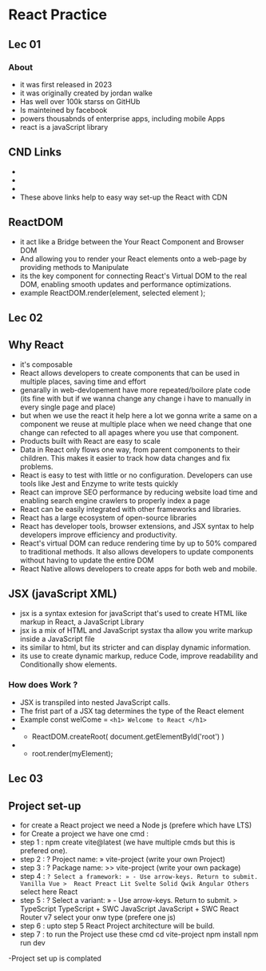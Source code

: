 # React Practice
## Lec 01
### About 
- it was first released in 2023 
- it was originally created by jordan walke
- Has well over 100k starss on GitHUb
- Is mainteined by facebook
- powers thousabnds of enterprise apps, including mobile Apps
- react is a javaScript library

## CND Links
- <script crossorigin src="https://unpkg.com/react@16/umd/react.development.js"></script>
- <script crossorigin src="https://unpkg.com/react-dom@16/umd/react-dom.development.js"></script>
- <script src="https://unpkg.com/babel-standalone@6/babel.min.js"></script>
- These above links help to easy way set-up the React with CDN
## ReactDOM 
- it act like a Bridge between the Your React Component and Browser DOM
- And allowing you to render your React elements onto a web-page by providing methods to Manipulate
- its the key component for connecting React's Virtual DOM to the real DOM, enabling smooth updates and performance optimizations.
- example 
   ReactDOM.render(element, selected element );

## Lec 02
## Why React 
   - it's composable
   -  React allows developers to create components that can be used in multiple places, saving time and effort
   - genarally in web-devlopement have more repeated/boilore plate code (its fine with but if we wanna change any change i have to manually in every single page and place)
   - but when we use the react it help here a lot we gonna write a same on a component we reuse at multiple place when we need change that one change can refected to all apages where you use that component.
   - Products built with React are easy to scale 
   -  Data in React only flows one way, from parent components to their children. This makes it easier to track how data changes and fix problems.
   - React is easy to test with little or no configuration. Developers can use tools like Jest and Enzyme to write tests quickly
   - React can improve SEO performance by reducing website load time and enabling search engine crawlers to properly index a page
   - React can be easily integrated with other frameworks and libraries. 
   - React has a large ecosystem of open-source libraries
   - React has developer tools, browser extensions, and JSX syntax to help developers improve efficiency and productivity.
   - React's virtual DOM can reduce rendering time by up to 50% compared to traditional methods. It also allows developers to update components without having to update the entire DOM
   -  React Native allows developers to create apps for both web and mobile.

   ## JSX (javaScript XML)
   - jsx is a syntax extesion for javaScript that's used to create HTML like markup in React, a JavaScript Library
   - jsx is a mix of HTML and JavaScript systax tha allow you write markup inside a JavaScript file 
   - its similar to html, but its stricter and can display dynamic information.
   - its use to create dynamic markup, reduce Code, improve readability and Conditionally show elements.
   ### How does Work ?
   - JSX is transpiled into nested JavaScript calls.
   - The frist part of a JSX tag determines the type of the React element 
   - Example const welCome = `<h1> Welcome to React </h1>`    
   - - ReactDOM.createRoot( document.getElementById('root') )
   - - root.render(myElement);
## Lec 03
   ## Project set-up
   - for create a React project we need a Node js (prefere which have LTS)
   - for Create a project we have one cmd :
   - step 1 : npm create vite@latest (we have multiple cmds but this is prefered one).
   - step 2 : ? Project name: » vite-project (write your own Project)
   - step 3 : ? Package name: >> vite-project (write your own package)
   - step 4 : 
              `? Select a framework: » - Use arrow-keys. Return to submit.
                  Vanilla
                  Vue
               >  React
                  Preact
                  Lit
                  Svelte
                  Solid
                  Qwik
                  Angular
                  Others  `
      select here React 
   - step 5 : 
            ? Select a variant: » - Use arrow-keys. Return to submit.
               >   TypeScript
                  TypeScript + SWC
                  JavaScript
                  JavaScript + SWC
                  React Router v7 
            select your onw type (prefere one js)
   - step 6 : upto step 5 React Project architecture will be build.
   - step 7 : to run the Project use these cmd
               cd vite-project
               npm install
               npm run dev

-Project set up is complated